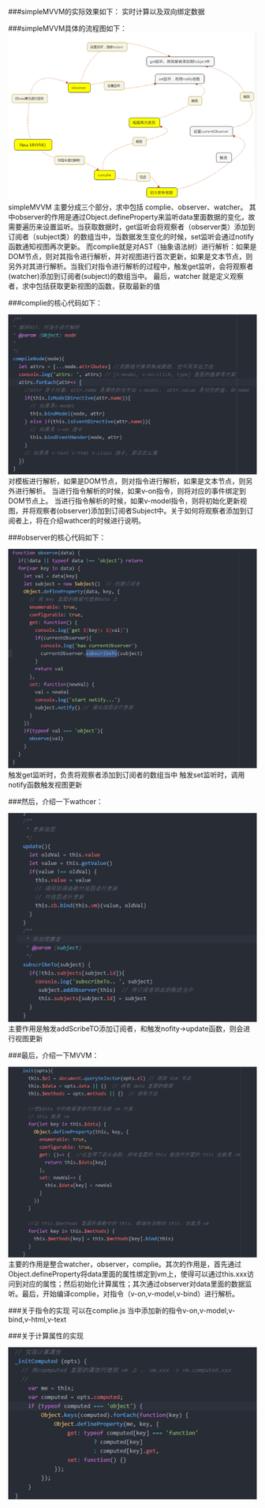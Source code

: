 ###simpleMVVM的实际效果如下：
实时计算以及双向绑定数据



###simpleMVVM具体的流程图如下：
![image](https://github.com/fengyunlsm/simpleMVVM/blob/master/image/total.png)
simpleMVVM 主要分成三个部分，求中包括 complie、observer、watcher。
其中observer的作用是通过Object.defineProperty来监听data里面数据的变化，故需要遍历来设置监听。当获取数据时，get监听会将观察者（observer类）添加到订阅者（subject类）的数组当中，当数据发生变化的时候，set监听会通过notify 函数通知视图再次更新。
而complie就是对AST（抽象语法树）进行解析：如果是DOM节点，则对其指令进行解析，并对视图进行首次更新，如果是文本节点，则另外对其进行解析。当我们对指令进行解析的过程中，触发get监听，会将观察者(watcher)添加到订阅者(subject)的数组当中。
最后，watcher 就是定义观察者，求中包括获取更新视图的函数，获取最新的值


###complie的核心代码如下：

![image](https://github.com/fengyunlsm/simpleMVVM/blob/master/image/complie.png)
对模板进行解析，如果是DOM节点，则对指令进行解析，如果是文本节点，则另外进行解析。
当进行指令解析的时候，如果v-on指令，则将对应的事件绑定到DOM节点上。
当进行指令解析的时候，如果v-model指令，则将初始化更新视图，并将观察者(observer)添加到订阅者Subject中。关于如何将观察者添加到订阅者上，将在介绍wathcer的时候进行说明。


###observer的核心代码如下：

![image](https://github.com/fengyunlsm/simpleMVVM/blob/master/image/observer.png)
触发get监听时，负责将观察者添加到订阅者的数组当中
触发set监听时，调用notify函数触发视图更新



###然后，介绍一下wathcer：

![image](https://github.com/fengyunlsm/simpleMVVM/blob/master/image/watcher.png)
主要作用是触发addScribeTO添加订阅者，和触发nofity->update函数，则会进行视图更新


###最后，介绍一下MVVM：

![image](https://github.com/fengyunlsm/simpleMVVM/blob/master/image/init.png)
主要的作用是整合watcher，observer，complie。其次的作用是，首先通过Object.defineProperty将data里面的属性绑定到vm上，使得可以通过this.xxx访问到对应的属性；然后初始化计算属性；其次通过observer对data里面的数据监听。最后，开始编译complie，对指令（v-on,v-model,v-bind）进行解析。


###关于指令的实现
可以在complie.js 当中添加新的指令v-on,v-model,v-bind,v-html,v-text


###关于计算属性的实现

![image](https://github.com/fengyunlsm/simpleMVVM/blob/master/image/computed.png)
